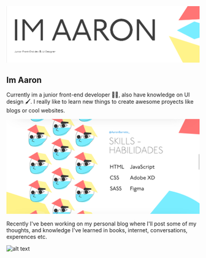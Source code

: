 ![alt text](https://github.com/AaronBarreto/AaronBarreto/blob/main/secondbanner.png)

<h2> Im Aaron  </h2>



Currently im a junior front-end developer 👨‍💻, also have knowledge on UI design 🖌. I really like to learn new things to create awesome proyects like blogs or cool websites. 





![alt text](https://github.com/AaronBarreto/AaronBarreto/blob/main/banner.png)


Recently I've been working on my personal blog where I'll post some of my thoughts, and knowledge I've learned in books, internet, conversations, experences etc.



![alt text](https://github.com/AaronBarreto/AaronBarreto/blob/main/GifBlog-min.gif)


<!--
**AaronBarreto/aaronbarreto** is a ✨ _special_ ✨ repository because its `README.md` (this file) appears on your GitHub profile.

Here are some ideas to get you started:

- 🔭 I’m currently working on ...
- 🌱 I’m currently learning ...
- 👯 I’m looking to collaborate on ...
- 🤔 I’m looking for help with ...
- 💬 Ask me about ...
- 📫 How to reach me: ...
- 😄 Pronouns: ...
- ⚡ Fun fact: ...
-->

